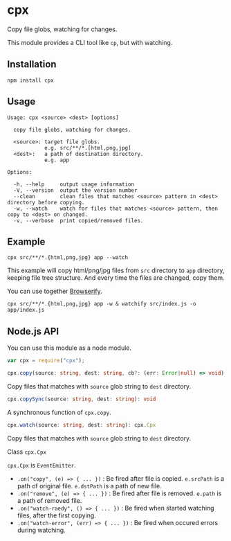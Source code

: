 # cpx

Copy file globs, watching for changes.

This module provides a CLI tool like `cp`, but with watching.

## Installation

```
npm install cpx
```

## Usage

```
Usage: cpx <source> <dest> [options]

  copy file globs, watching for changes.

  <source>: target file globs.
            e.g. src/**/*.[html,png,jpg]
  <dest>:   a path of destination directory.
            e.g. app

Options:

  -h, --help     output usage information
  -V, --version  output the version number
  --clean        clean files that matches <source> pattern in <dest> directory before copying.
  -w, --watch    watch for files that matches <source> pattern, then copy to <dest> on changed.
  -v, --verbose  print copied/removed files.
```

## Example

```
cpx src/**/*.{html,png,jpg} app --watch
```

This example will copy html/png/jpg files from `src` directory to `app` directory, keeping file tree structure.
And every time the files are changed, copy them.

You can use together [Browserify](http://browserify.org).

```
cpx src/**/*.{html,png,jpg} app -w & watchify src/index.js -o app/index.js
```

## Node.js API

You can use this module as a node module.

```js
var cpx = require("cpx");
```

```ts
cpx.copy(source: string, dest: string, cb?: (err: Error|null) => void): cpx.Cpx
```

Copy files that matches with `source` glob string to `dest` directory.

```ts
cpx.copySync(source: string, dest: string): void
```

A synchronous function of `cpx.copy`.

```ts
cpx.watch(source: string, dest: string): cpx.Cpx
```

Copy files that matches with `source` glob string to `dest` directory.

Class `cpx.Cpx`

`cpx.Cpx` is `EventEmitter`.

- `.on("copy", (e) => { ... })` : Be fired after file is copied. `e.srcPath` is a path of original file. `e.dstPath` is a path of new file.
- `.on("remove", (e) => { ... })` : Be fired after file is removed. `e.path` is a path of removed file.
- `.on("watch-raedy", () => { ... })` : Be fired when started watching files, after the first copying.
- `.on("watch-error", (err) => { ... })` : Be fired when occured errors during watching.
